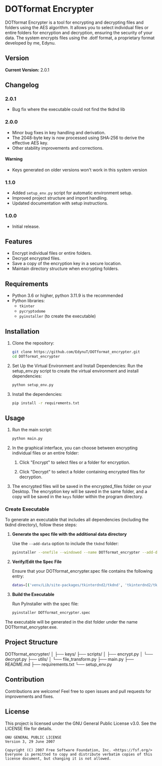 # DOTformat Encrypter

DOTformat Encrypter is a tool for encrypting and decrypting files and folders using the AES algorithm. It allows you to select individual files or entire folders for encryption and decryption, ensuring the security of your data. The system encrypts files using the .dotf format, a proprietary format developed by me, Edynu.

## Version

**Current Version:** 2.0.1

## Changelog

### 2.0.1
- Bug fix where the executable could not find the tkdnd lib

### 2.0.0
- Minor bug fixes in key handling and derivation.
- The 2048-byte key is now processed using SHA‑256 to derive the effective AES key.
- Other stability improvements and corrections.

#### Warning
- Keys generated on older versions won't work in this system version

### 1.1.0
- Added `setup_env.py` script for automatic environment setup.
- Improved project structure and import handling.
- Updated documentation with setup instructions.

### 1.0.0
- Initial release.

## Features

- Encrypt individual files or entire folders.
- Decrypt encrypted files.
- Save a copy of the encryption key in a secure location.
- Maintain directory structure when encrypting folders.

## Requirements

- Python 3.6 or higher, python 3.11.9 is the recommended
- Python libraries:
  - `tkinter`
  - `pycryptodome`
  - `pyinstaller` (to create the executable)

## Installation

1. Clone the repository:
   ```sh
   git clone https://github.com/EdynuT/DOTformat_encrypter.git
   cd DOTformat_encrypter

2. Set Up the Virtual Environment and Install Dependencies: Run the setup_env.py script to create the virtual environment and install dependencies:
    ```sh
    python setup_env.py

3. Install the dependencies:
    ```sh
    pip install -r requirements.txt

## Usage

1. Run the main script:
    ```sh
    python main.py

2. In the graphical interface, you can choose between encrypting individual files or an entire folder:

    1. Click "Encrypt" to select files or a folder for encryption.
    
    2. Click "Decrypt" to select a folder containing encrypted files for decryption.

3. The encrypted files will be saved in the encrypted_files folder on your Desktop. The encryption key will be saved in the same folder, and a copy will be saved in the `keys` folder within the program directory.

### Create Executable

To generate an executable that includes all dependencies (including the tkdnd directory), follow these steps:

1. **Generate the spec file with the additional data directory**

   Use the `--add-data` option to include the `tkdnd` folder:
   
   ```sh
   pyinstaller --onefile --windowed --name DOTformat_encrypter --add-data "venv/Lib/site-packages/tkinterdnd2/tkdnd;tkinterdnd2/tkdnd" main.py

2. **Verify/Edit the Spec File**
    
    Ensure that your DOTformat_encrypter.spec file contains the following entry:

    ```sh
    datas=[('venv/Lib/site-packages/tkinterdnd2/tkdnd', 'tkinterdnd2/tkdnd')]

3. **Build the Executable**

    Run PyInstaller with the spec file:

    ```sh
    pyinstaller DOTformat_encrypter.spec

The executable will be generated in the dist folder under the name DOTformat_encrypter.exe.

## Project Structure

DOTformat_encrypter/
│
├── keys/
├── scripts/
│   ├── encrypt.py
│   └── decrypt.py
├── utils/
│   └── file_transform.py
├── main.py
├── README.md
├── requirements.txt
└── setup_env.py

## Contribution

Contributions are welcome! Feel free to open issues and pull requests for improvements and fixes.

## License

This project is licensed under the GNU General Public License v3.0. See the LICENSE file for details.

```plaintext
GNU GENERAL PUBLIC LICENSE
Version 3, 29 June 2007

Copyright (C) 2007 Free Software Foundation, Inc. <https://fsf.org/>
Everyone is permitted to copy and distribute verbatim copies of this license document, but changing it is not allowed.
